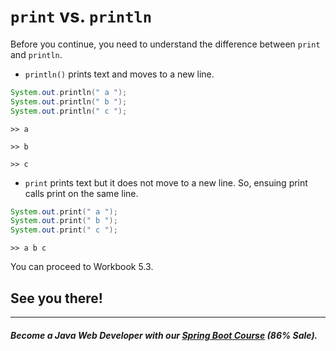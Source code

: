 # `print` vs. `println`

Before you continue, you need to understand the difference between `print` and `println`.

 - `println()` prints text and moves to a new line.

```java
System.out.﻿println﻿(﻿" a "﻿)﻿;
System.out.﻿println﻿(﻿" b "﻿)﻿;
System.out.﻿println﻿(﻿" c "﻿)﻿;
```

`>> a`

`>> b`

`>> c`

- `print` prints text but it does not move to a new line. So, ensuing print calls print on the same line.

```java
System.out.﻿print﻿(﻿" a "﻿)﻿;
System.out.﻿print﻿(﻿" b "﻿)﻿;
System.out.﻿print﻿(﻿" c "﻿)﻿;
```

`>> a b c`

You can proceed to Workbook 5.3.

## See you there!
----------
##### Become a Java Web Developer with our [Spring Boot Course](https://udemy-redirect-app.herokuapp.com/spring) (86% Sale).
